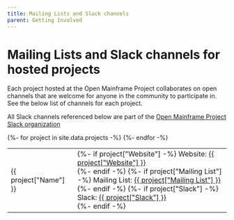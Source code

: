 ```yaml
---
title: Mailing Lists and Slack channels
parent: Getting Involved
---
```


# Mailing Lists and Slack channels for hosted projects

Each project hosted at the Open Mainframe Project collaborates on open channels that are welcome for anyone in the community to participate in. See the below list of channels for each project.

All Slack channels referenced below are part of the [Open Mainframe Project Slack organization](https://slack.openmainframeproject.org)

<table>
<tbody>
{%- for project in site.data.projects -%}
    <tr>
        <td>{{ project["Name"] }}</td>
        <td>
            {%- if project["Website"] -%}
            Website: <a href="{{ project["Website"] }}">{{ project["Website"] }}</a><br />
            {%- endif -%}
            {%- if project["Mailing List"] -%}
            Mailing List: <a href="{{ project["Mailing List"] }}">{{ project["Mailing List"] }}</a><br />
            {%- endif -%}
            {%- if project["Slack"] -%}
            Slack: <a href="https://slack.openmainframeproject.org">{{ project["Slack"] }}</a><br />
            {%- endif -%}
        </td>
    </tr>    
{%- endfor -%}
</tbody>
</table>
